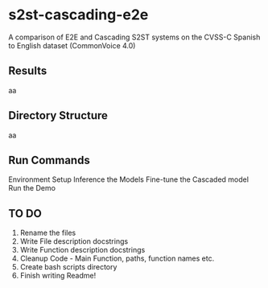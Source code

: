 # s2st-cascading-e2e
 A comparison of E2E and Cascading S2ST systems on the CVSS-C Spanish to English dataset (CommonVoice 4.0)


## Results

aa

## Directory Structure

aa


## Run Commands

Environment Setup
Inference the Models
Fine-tune the Cascaded model
Run the Demo



## TO DO

1. Rename the files
2. Write File description docstrings
3. Write Function description docstrings
4. Cleanup Code - Main Function, paths, function names etc.
5. Create bash scripts directory
6. Finish writing Readme!